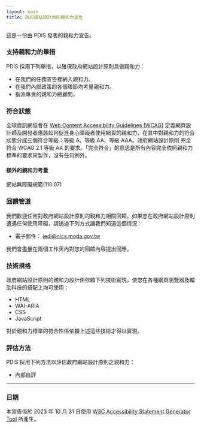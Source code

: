 ```yaml
---
layout: main
title: 政府網站設計原則親和力宣告
---
```


這是一份由 <span class="basic-information organization-name">PDIS</span> 發表的親和力宣告。

### 支持親和力的舉措

<span class="basic-information organization-name">PDIS</span> 採用下列舉措，以確保<span class="basic-information website-name">政府網站設計原則</span>具備親和力：

<ul class="organizational-effort accessibility-measures">
	<li>在我們的任務宣告裡納入親和力。</li>
	<li>在我們內部政策的各個環節均考量親和力。</li>
	<li>指派專責的親和力總顧問。</li>
</ul>

### 符合狀態

全球資訊網協會在 <a href="https://www.w3.org/WAI/standards-guidelines/wcag/">Web Content Accessibility Guidelines (WCAG)</a> 定義網頁設計師及開發者應該如何促進身心障礙者使用網頁的親和力，在其中對親和力的符合狀態分成三個符合等級：等級 A、等級 AA、等級 AAA。<span class="basic-information website-name">政府網站設計原則</span>
	<span class="basic-information conformance-status" data-printfilter="lowercase">完全符合</span> <span class="basic-information conformance-standard"><span data-negate="">WCAG 2.1 等級 AA</span> 的要求。</span><span>「<span class="basic-information conformance-status">完全符合</span>」的意思是<span class="basic-information conformance-meaning">所有內容完全依照親和力標準的要求來製作，沒有任何例外</span>。</span>

#### 額外的親和力考量

<p class="basic-information conformance-additions">網站無障礙規範(110.07)</p>

### 回饋管道

我們歡迎任何對<span class="basic-information website-name">政府網站設計原則</span>的親和力相關回饋。如果您在<span class="basic-information website-name">政府網站設計原則</span>遭遇任何使用障礙，請透過下列方式讓我們知道這個情況：

<ul class="basic-information feedback h-card">
	<li>
	電子郵件：
	<a class="email u-email" href="mailto:jedi@nics.moda.gov.tw">jedi@nics.moda.gov.tw</a>
</li>
</ul>

我們會盡量在<span class="feedback responsetime">兩個工作天</span>內對您的回饋內容提出回應。

### 技術規格

<span class="basic-information website-name">政府網站設計原則</span>的親和力設計係依賴下列技術實現，使您在各種網頁瀏覽器及輔助科技的搭配上均可使用：

<ul class="technical-information technologies-used">
	<li>HTML</li>
	<li>WAI-ARIA</li>
	<li>CSS</li>
	<li>JavaScript</li>
</ul>

對於親和力標準的符合性係依賴上述這些技術才得以實現。

### 評估方法

<span class="basic-information organization-name">PDIS</span> 採用下列方法以評估<span class="basic-information website-name">政府網站設計原則</span>之親和力：

<ul class="technical-information assessment-approaches">
	<li>內部自評</li>
</ul>

<hr noshade="noshade">

### 日期

本宣告係於 <span class="basic-information statement-created-date">2023 年 10 月 31 日</span>使用 <a href="https://www.w3.org/WAI/planning/statements/">W3C Accessibility Statement Generator Tool</a> 所產生。
